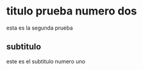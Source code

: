  # titulo prueba numero dos 

 esta es la segunda prueba 

 ## subtitulo 

 este es el subtitulo numero uno 
 
